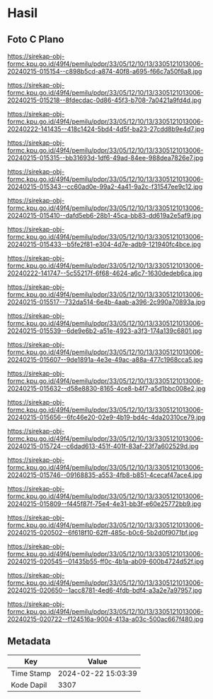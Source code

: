 # Hasil

## Foto C Plano

https://sirekap-obj-formc.kpu.go.id/49f4/pemilu/pdpr/33/05/12/10/13/3305121013006-20240215-015154--c898b5cd-a874-40f8-a695-f66c7a50f6a8.jpg

https://sirekap-obj-formc.kpu.go.id/49f4/pemilu/pdpr/33/05/12/10/13/3305121013006-20240215-015218--8fdecdac-0d86-45f3-b708-7a0421a9fd4d.jpg

https://sirekap-obj-formc.kpu.go.id/49f4/pemilu/pdpr/33/05/12/10/13/3305121013006-20240222-141435--418c1424-5bd4-4d5f-ba23-27cdd8b9e4d7.jpg

https://sirekap-obj-formc.kpu.go.id/49f4/pemilu/pdpr/33/05/12/10/13/3305121013006-20240215-015315--bb31693d-1df6-49ad-84ee-988dea7826e7.jpg

https://sirekap-obj-formc.kpu.go.id/49f4/pemilu/pdpr/33/05/12/10/13/3305121013006-20240215-015343--cc60ad0e-99a2-4a41-9a2c-f31547ee9c12.jpg

https://sirekap-obj-formc.kpu.go.id/49f4/pemilu/pdpr/33/05/12/10/13/3305121013006-20240215-015410--dafd5eb6-28b1-45ca-bb83-dd619a2e5af9.jpg

https://sirekap-obj-formc.kpu.go.id/49f4/pemilu/pdpr/33/05/12/10/13/3305121013006-20240215-015433--b5fe2f81-e304-4d7e-adb9-121940fc4bce.jpg

https://sirekap-obj-formc.kpu.go.id/49f4/pemilu/pdpr/33/05/12/10/13/3305121013006-20240222-141747--5c55217f-6f68-4624-a6c7-1630dedeb6ca.jpg

https://sirekap-obj-formc.kpu.go.id/49f4/pemilu/pdpr/33/05/12/10/13/3305121013006-20240215-015517--732da514-6e4b-4aab-a396-2c990a70893a.jpg

https://sirekap-obj-formc.kpu.go.id/49f4/pemilu/pdpr/33/05/12/10/13/3305121013006-20240215-015539--6de9e6b2-a51e-4923-a3f3-174a139c6801.jpg

https://sirekap-obj-formc.kpu.go.id/49f4/pemilu/pdpr/33/05/12/10/13/3305121013006-20240215-015607--9de1891a-4e3e-49ac-a88a-477c1968cca5.jpg

https://sirekap-obj-formc.kpu.go.id/49f4/pemilu/pdpr/33/05/12/10/13/3305121013006-20240215-015632--d58e8830-8165-4ce8-b4f7-a5d1bbc008e2.jpg

https://sirekap-obj-formc.kpu.go.id/49f4/pemilu/pdpr/33/05/12/10/13/3305121013006-20240215-015656--6fc46e20-02e9-4b19-bd4c-4da20310ce79.jpg

https://sirekap-obj-formc.kpu.go.id/49f4/pemilu/pdpr/33/05/12/10/13/3305121013006-20240215-015724--c6dad613-451f-401f-83af-23f7a602529d.jpg

https://sirekap-obj-formc.kpu.go.id/49f4/pemilu/pdpr/33/05/12/10/13/3305121013006-20240215-015746--09168835-a553-4fb8-b851-4cecaf47ace4.jpg

https://sirekap-obj-formc.kpu.go.id/49f4/pemilu/pdpr/33/05/12/10/13/3305121013006-20240215-015809--f445f87f-75e4-4e31-bb3f-e60e25772bb9.jpg

https://sirekap-obj-formc.kpu.go.id/49f4/pemilu/pdpr/33/05/12/10/13/3305121013006-20240215-020502--6f618f10-62ff-485c-b0c6-5b2d0f9071bf.jpg

https://sirekap-obj-formc.kpu.go.id/49f4/pemilu/pdpr/33/05/12/10/13/3305121013006-20240215-020545--01435b55-ff0c-4b1a-ab09-600b4724d52f.jpg

https://sirekap-obj-formc.kpu.go.id/49f4/pemilu/pdpr/33/05/12/10/13/3305121013006-20240215-020650--1acc8781-4ed6-4fdb-bdf4-a3a2e7a97957.jpg

https://sirekap-obj-formc.kpu.go.id/49f4/pemilu/pdpr/33/05/12/10/13/3305121013006-20240215-020722--f124516a-9004-413a-a03c-500ac667f480.jpg


## Metadata

| Key        | Value               |
| ---------- | ------------------- |
| Time Stamp | 2024-02-22 15:03:39 |
| Kode Dapil | 3307                |



